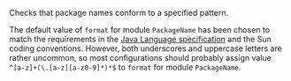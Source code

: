 Checks that package names conform to a specified pattern.

The default value of `format` for module `PackageName` has been chosen
to match the requirements in the [Java Language
specification](https://docs.oracle.com/javase/specs/jls/se8/html/jls-6.html#jls-6.5.3)
and the Sun coding conventions. However, both underscores and uppercase
letters are rather uncommon, so most configurations should probably
assign value `^[a-z]+(\.[a-z][a-z0-9]*)*$` to `format` for module
`PackageName`.
